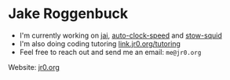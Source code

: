# Jake Roggenbuck
- I'm currently working on [jai](https://github.com/JakeRoggenbuck/jai), [auto-clock-speed](https://github.com/JakeRoggenbuck/auto-clock-speed) and [stow-squid](https://github.com/JakeRoggenbuck/stow-squid)
- I'm also doing coding tutoring [link.jr0.org/tutoring](https://link.jr0.org/tutoring)
- Feel free to reach out and send me an email: `me@jr0.org`

Website: [jr0.org](https://jr0.org)
